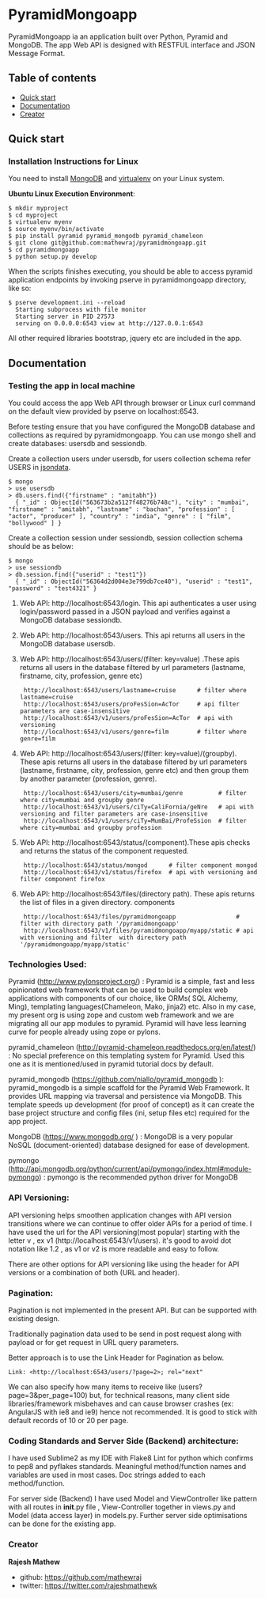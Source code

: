 # PyramidMongoapp

PyramidMongoapp ia an application built over Python, Pyramid and MongoDB. The app Web API is designed with RESTFUL interface and JSON Message Format.


## Table of contents

* [Quick start](#quick-start)
* [Documentation](#documentation)
* [Creator](#creator)



## Quick start 


### Installation Instructions for Linux

You need to install [MongoDB](https://docs.mongodb.org/manual/tutorial/install-mongodb-on-ubuntu/) and [virtualenv](http://docs.python-guide.org/en/latest/dev/virtualenvs/) on your Linux system.


**Ubuntu Linux Execution Environment**:

    $ mkdir myproject
    $ cd myproject
    $ virtualenv myenv
    $ source myenv/bin/activate
    $ pip install pyramid pyramid_mongodb pyramid_chameleon
    $ git clone git@github.com:mathewraj/pyramidmongoapp.git
    $ cd pyramidmongoapp
    $ python setup.py develop


When the  scripts finishes executing, you should be able to access pyramid application
endpoints by invoking pserve in pyramidmongoapp directory, like so:

    $ pserve development.ini --reload
      Starting subprocess with file monitor
      Starting server in PID 27573
      serving on 0.0.0.0:6543 view at http://127.0.0.1:6543


All other required libraries bootstrap, jquery etc are included in the app.

## Documentation

### Testing the app in local machine

You could access the app Web API through browser or Linux curl command on the default view provided by pserve on localhost:6543.

Before testing ensure that you have configured the MongoDB database and collections as required by pyramidmongoapp. You can use mongo shell and create databases: usersdb and sessiondb.

Create a collection users under usersdb, for users collection schema refer USERS  in [jsondata](https://github.com/mathewraj/pyramidmongoapp/blob/master/myapp/jsondata.py).


    $ mongo
    > use usersdb
    > db.users.find({"firstname" : "amitabh"})
      { "_id" : ObjectId("563673b2a5127f48276b748c"), "city" : "mumbai", "firstname" : "amitabh", "lastname" : "bachan", "profession" : [ "actor", "producer" ], "country" : "india", "genre" : [ "film", "bollywood" ] }



Create a collection session under sessiondb, session collection schema should be as below:

    $ mongo
    > use sessiondb
    > db.session.find({"userid" : "test1"})
      { "_id" : ObjectId("56364d2d004e3e799db7ce40"), "userid" : "test1", "password" : "test4321" }



1. Web API: http://localhost:6543/login. This api authenticates a user using login/password passed in a JSON payload and verifies against a  MongoDB database sessiondb.

2. Web API: http://localhost:6543/users. This api returns all users in the MongoDB database usersdb.

3. Web API: http://localhost:6543/users/(filter: key=value) .These apis returns all users in the database filtered by url parameters (lastname, firstname, city, profession, genre etc)

        http://localhost:6543/users/lastname=cruise      # filter where lastname=cruise
        http://localhost:6543/users/proFesSion=AcTor     # api filter parameters are case-insensitive
        http://localhost:6543/v1/users/proFesSion=AcTor  # api with versioning
        http://localhost:6543/v1/users/genre=film        # filter where genre=film

4. Web API: http://localhost:6543/users/(filter: key=value)/(groupby). These apis returns all users in the database filtered by url parameters (lastname, firstname, city, profession, genre etc) and then group them by another parameter (profession, genre).

        http://localhost:6543/users/city=mumbai/genre          # filter where city=mumbai and groupby genre
        http://localhost:6543/v1/users/ciTy=CaliFornia/geNre   # api with versioning and filter parameters are case-insensitive
        http://localhost:6543/v1/users/ciTy=MumBai/ProfeSsion  # filter where city=mumbai and groupby profession

5. Web API: http://localhost:6543/status/(component).These apis checks and returns the status of the component requested.
    
        http://localhost:6543/status/mongod      # filter component mongod
        http://localhost:6543/v1/status/firefox  # api with versioning and filter component firefox 

6. Web API: http://localhost:6543/files/(directory path). These apis returns the list of files in a given directory. components 
    
        http://localhost:6543/files/pyramidmongoapp                 # filter with directory path '/pyramidmongoapp'
        http://localhost:6543/v1/files/pyramidmongoapp/myapp/static # api with versioning and filter  with directory path '/pyramidmongoapp/myapp/static'

      

### Technologies Used:

Pyramid (http://www.pylonsproject.org/) : Pyramid is a simple, fast and less opinionated web framework that can be used to build complex web applications with components of our choice, like ORMs( SQL Alchemy, Ming), templating languages(Chameleon, Mako, jinja2) etc.
Also in my case, my present org is using zope and custom web framework  and we are  migrating all our app modules to pyramid.  Pyramid will have less learning curve for people already using zope or pylons.

pyramid_chameleon (http://pyramid-chameleon.readthedocs.org/en/latest/) : No special preference on this templating system for Pyramid. Used this one as it is mentioned/used in pyramid tutorial docs by default.

pyramid_mongodb (https://github.com/niallo/pyramid_mongodb ): pyramid_mongodb is a simple scaffold for the Pyramid Web Framework. It provides URL mapping via traversal and persistence via MongoDB. This template speeds up development (for proof of concept) as it can create the base  project structure and config files (ini, setup files etc) required for the app project.

MongoDB (https://www.mongodb.org/ ) : MongoDB is a very popular NoSQL (document-oriented) database designed for ease of development. 

pymongo (http://api.mongodb.org/python/current/api/pymongo/index.html#module-pymongo) : pymongo is the recommended python driver for MongoDB


### API Versioning:

API versioning helps smoothen application changes with API version transitions where we can continue to offer older APIs for a period of time. 
I have used the url for the API versioning(most popular) starting with the letter v<version no> , ex v1 (http://localhost:6543/v1/users). it's good to avoid dot notation like 1.2 , as v1 or v2 is more readable and easy to follow.

There are other options for API versioning  like using the header for API versions or a combination of both (URL and header). 


### Pagination: 

Pagination is not implemented in the present API. But can be supported with existing design. 

Traditionally pagination data used to be send in post request  along with payload or for get request in URL query parameters.  

Better approach is to use the Link Header for Pagination as below. 

    Link: <http://localhost:6543/users/?page=2>; rel="next"
    

We can also specify how many items to receive like (users?page=3&per_page=100) but,
for technical reasons, many client side libraries/framework  misbehaves and can cause browser crashes (ex: AngularJS  with ie8 and  ie9)  hence not recommended. It is good to stick with  default records of 10 or 20 per page.


### Coding Standards and Server Side (Backend) architecture:

I have used Sublime2 as my IDE with Flake8 Lint for python which confirms to pep8 and pyflakes standards. Meaningful method/function names and variables are used in most cases. Doc strings added to each method/function.

For  server side (Backend) I have used Model and ViewController like pattern  with all routes in __init__.py file , View-Controller  together in views.py and Model (data access layer) in models.py. Further server side optimisations can be done for the existing app.
 


### Creator

**Rajesh Mathew**

* github: <https://github.com/mathewraj>
* twitter: <https://twitter.com/rajeshmathewk>

